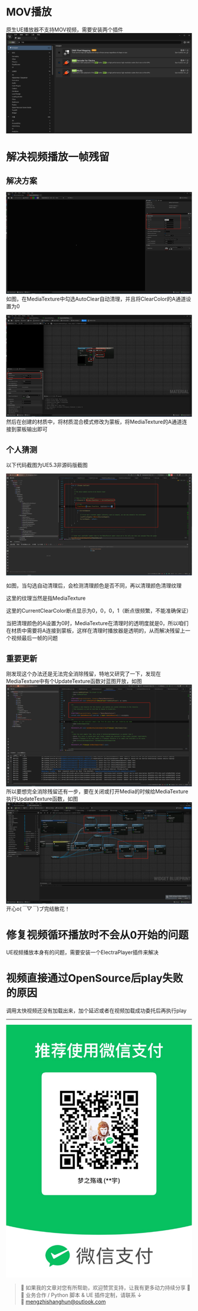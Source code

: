 # MOV播放
原生UE播放器不支持MOV视频，需要安装两个插件
![](https://raw.githubusercontent.com/mengzhishanghun/mengzhishanghun/main/Blog/Assets/%E5%9B%BE%E7%89%87/Pasted%20image%2020240722165101.png)
# 解决视频播放一帧残留
## 解决方案
![](https://raw.githubusercontent.com/mengzhishanghun/mengzhishanghun/main/Blog/Assets/%E5%9B%BE%E7%89%87/Pasted%20image%2020240530161047.png)
如图，在MediaTexture中勾选AutoClear自动清理，并且将ClearColor的A通道设置为0

![](https://raw.githubusercontent.com/mengzhishanghun/mengzhishanghun/main/Blog/Assets/%E5%9B%BE%E7%89%87/Pasted%20image%2020240530161442.png)
然后在创建的材质中，将材质混合模式修改为蒙板，将MediaTexture的A通道连接到蒙板输出即可

## 个人猜测
以下代码截图为UE5.3非源码版截图

![](https://raw.githubusercontent.com/mengzhishanghun/mengzhishanghun/main/Blog/Assets/%E5%9B%BE%E7%89%87/Pasted%20image%2020240530162139.png)



如图，当勾选自动清理后，会检测清理颜色是否不同，再以清理颜色清理纹理

这里的纹理当然是指MediaTexture

这里的CurrentClearColor断点显示为0，0，0，1（断点很频繁，不能准确保证）

当把清理颜色的A设置为0时，MediaTexture在清理时的透明度就是0，所以咱们在材质中需要将A连接到蒙板，这样在清理时播放器是透明的，从而解决残留上一个视频最后一帧的问题

## 重要更新

刚发现这个办法还是无法完全消除残留，特地又研究了一下，发现在MediaTexture中有个UpdateTexture函数对蓝图开放，如图
![](https://raw.githubusercontent.com/mengzhishanghun/mengzhishanghun/main/Blog/Assets/%E5%9B%BE%E7%89%87/Pasted%20image%2020240717150724.png)
所以要想完全消除残留还有一步，要在关闭或打开Media的时候给MediaTexture执行UpdateTexture函数，如图
![](https://raw.githubusercontent.com/mengzhishanghun/mengzhishanghun/main/Blog/Assets/%E5%9B%BE%E7%89%87/Pasted%20image%2020240717150732.png)
开心o(*￣▽￣*)ブ完结散花！

# 修复视频循环播放时不会从0开始的问题
UE视频播放本身有的问题，需要安装一个ElectraPlayer插件来解决

# 视频直接通过OpenSource后play失败的原因

调用太快视频还没有加载出来，加个延迟或者在视频加载成功委托后再执行play


---

![微信支付](https://raw.githubusercontent.com/mengzhishanghun/mengzhishanghun/main/PayCodes/WeChatPay.jpg)

> 📢 如果我的文章对您有所帮助，欢迎赞赏支持，让我有更多动力持续分享 🙏  
> 💼 业务合作 / Python 脚本 & UE 插件定制，请联系 ↓  
> 📧 [mengzhishanghun@outlook.com](mengzhishanghun@outlook.com)